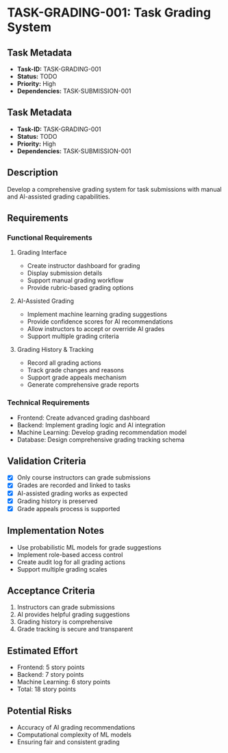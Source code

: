 # TASK-GRADING-001: Task Grading System

## Task Metadata

- **Task-ID:** TASK-GRADING-001
- **Status:** TODO
- **Priority:** High
- **Dependencies:** TASK-SUBMISSION-001

## Task Metadata

- **Task-ID:** TASK-GRADING-001
- **Status:** TODO
- **Priority:** High
- **Dependencies:** TASK-SUBMISSION-001

## Description

Develop a comprehensive grading system for task submissions with manual and AI-assisted grading capabilities.

## Requirements

### Functional Requirements

1. Grading Interface
   - Create instructor dashboard for grading
   - Display submission details
   - Support manual grading workflow
   - Provide rubric-based grading options

2. AI-Assisted Grading
   - Implement machine learning grading suggestions
   - Provide confidence scores for AI recommendations
   - Allow instructors to accept or override AI grades
   - Support multiple grading criteria

3. Grading History & Tracking
   - Record all grading actions
   - Track grade changes and reasons
   - Support grade appeals mechanism
   - Generate comprehensive grade reports

### Technical Requirements

- Frontend: Create advanced grading dashboard
- Backend: Implement grading logic and AI integration
- Machine Learning: Develop grading recommendation model
- Database: Design comprehensive grading tracking schema

## Validation Criteria

- [x] Only course instructors can grade submissions
- [x] Grades are recorded and linked to tasks
- [x] AI-assisted grading works as expected
- [x] Grading history is preserved
- [x] Grade appeals process is supported

## Implementation Notes

- Use probabilistic ML models for grade suggestions
- Implement role-based access control
- Create audit log for all grading actions
- Support multiple grading scales

## Acceptance Criteria

1. Instructors can grade submissions
2. AI provides helpful grading suggestions
3. Grading history is comprehensive
4. Grade tracking is secure and transparent

## Estimated Effort

- Frontend: 5 story points
- Backend: 7 story points
- Machine Learning: 6 story points
- Total: 18 story points

## Potential Risks

- Accuracy of AI grading recommendations
- Computational complexity of ML models
- Ensuring fair and consistent grading
